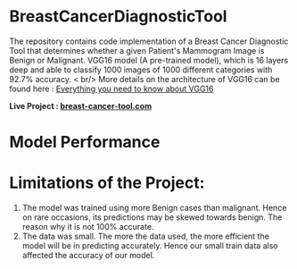 # **BreastCancerDiagnosticTool**
The repository contains code implementation of a Breast Cancer Diagnostic Tool that determines whether a given Patient's Mammogram Image is Benign or Malignant.
VGG16 model (A pre-trained model), which is 16 layers deep and able to classify 1000 images of 1000 different categories with 92.7% accuracy. < br/>
More details on the architecture of VGG16 can be found here : [Everything you need to know about VGG16](https://medium.com/@mygreatlearning/everything-you-need-to-know-about-vgg16-7315defb5918)

  **Live Project : [breast-cancer-tool.com](https://johnthuo1-breast-cancer-tool-streamapp-647vh4.streamlit.app/)** <br/>
 
 # Model Performance 
 
 
  
  
  # **Limitations of the Project:**
1. The model was trained using more Benign cases than malignant. Hence on rare occasions, its predictions may be skewed towards benign. The reason why it is not 100% accurate.
2. The data was small. The more the data used, the more efficient the model will be in predicting accurately. Hence our small train data also affected the accuracy of our model.
  

  
 
